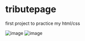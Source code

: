 # tributepage
first project to practice my html/css

![image](https://user-images.githubusercontent.com/95906411/166621465-d30e8fd6-fb36-4574-85fd-e751928f9da7.png)
![image](https://user-images.githubusercontent.com/95906411/166621482-29bff5a1-1507-470c-91db-778f0f9f4a2e.png)

